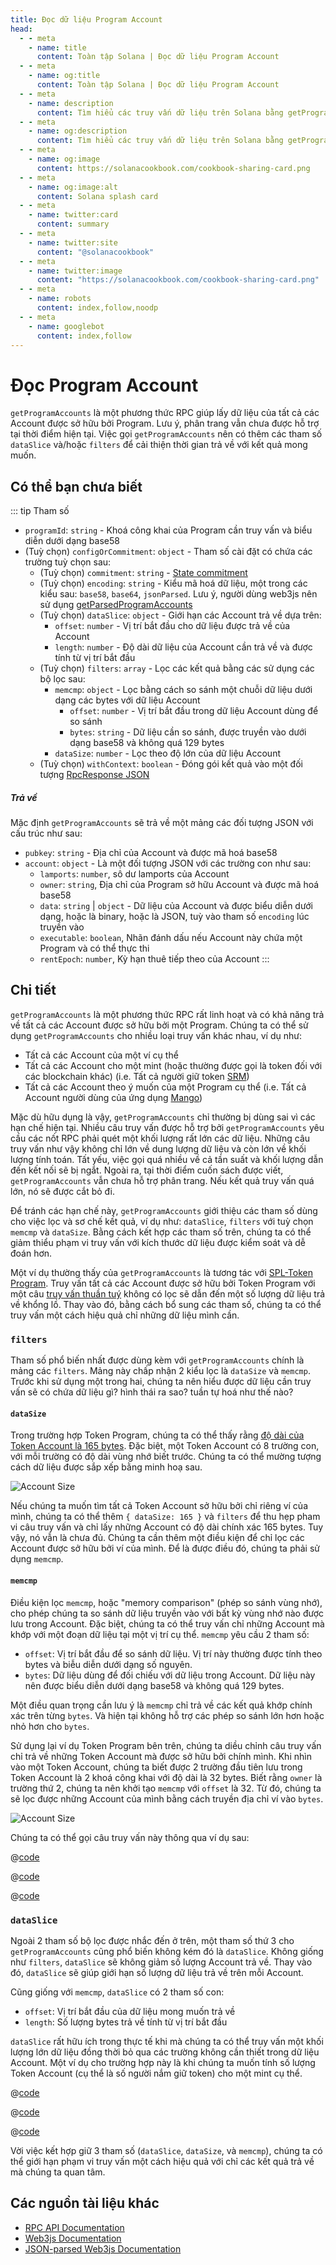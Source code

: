 ```yaml
---
title: Đọc dữ liệu Program Account
head:
  - - meta
    - name: title
      content: Toàn tập Solana | Đọc dữ liệu Program Account
  - - meta
    - name: og:title
      content: Toàn tập Solana | Đọc dữ liệu Program Account
  - - meta
    - name: description
      content: Tìm hiểu các truy vấn dữ liệu trên Solana bằng getProgramAccounts và accountsDB.
  - - meta
    - name: og:description
      content: Tìm hiểu các truy vấn dữ liệu trên Solana bằng getProgramAccounts và accountsDB.
  - - meta
    - name: og:image
      content: https://solanacookbook.com/cookbook-sharing-card.png
  - - meta
    - name: og:image:alt
      content: Solana splash card
  - - meta
    - name: twitter:card
      content: summary
  - - meta
    - name: twitter:site
      content: "@solanacookbook"
  - - meta
    - name: twitter:image
      content: "https://solanacookbook.com/cookbook-sharing-card.png"
  - - meta
    - name: robots
      content: index,follow,noodp
  - - meta
    - name: googlebot
      content: index,follow
---
```


# Đọc Program Account

`getProgramAccounts` là một phương thức RPC giúp lấy dữ liệu của tất cả các Account được sở hữu bởi Program. Lưu ý, phân trang vẫn chưa được hỗ trợ tại thời điểm hiện tại. Việc gọi `getProgramAccounts` nên có thêm các tham số `dataSlice` và/hoặc `filters` để cải thiện thời gian trả về với kết quả mong muốn.

## Có thể bạn chưa biết

::: tip Tham số

- `programId`: `string` - Khoá công khai của Program cần truy vấn và biểu diễn dưới dạng base58
- (Tuỳ chọn) `configOrCommitment`: `object` - Tham số cài đặt có chứa các trường tuỳ chọn sau:
    - (Tuỳ chọn) `commitment`: `string` - [State commitment](https://docs.solana.com/developing/clients/jsonrpc-api#configuring-state-commitment)
    - (Tuỳ chọn) `encoding`: `string` - Kiểu mã hoá dữ liệu, một trong các kiểu sau: `base58`, `base64`, `jsonParsed`. Lưu ý, người dùng web3js nên sử dụng [getParsedProgramAccounts](https://solana-labs.github.io/solana-web3.js/classes/Connection.html#getParsedProgramAccounts)
    - (Tuỳ chọn) `dataSlice`: `object` - Giới hạn các Account trả về dựa trên:
        - `offset`: `number` - Vị trí bắt đầu cho dữ liệu được trả về của Account
        - `length`: `number` - Độ dài dữ liệu của Account cần trả về và được tính từ vị trí bắt đầu
    - (Tuỳ chọn) `filters`: `array` - Lọc các kết quả bằng các sử dụng các bộ lọc sau:
        - `memcmp`: `object` - Lọc bằng cách so sánh một chuỗi dữ liệu dưới dạng các bytes với dữ liệu Account
            - `offset`: `number` - Vị trí bắt đầu trong dữ liệu Account dùng để so sánh 
            - `bytes`: `string` - Dữ liệu cần so sánh, được truyền vào dưới dạng base58 và không quá 129 bytes
        - `dataSize`: `number` - Lọc theo độ lớn của dữ liệu Account
    - (Tuỳ chọn) `withContext`: `boolean` - Đóng gói kết quả vào một đối tượng [RpcResponse JSON](https://docs.solana.com/developing/clients/jsonrpc-api#rpcresponse-structure)

##### Trả về

Mặc định `getProgramAccounts` sẽ trả về một mảng các đối tượng JSON với cấu trúc như sau:

- `pubkey`: `string` - Địa chỉ của Account và được mã hoá base58
- `account`: `object` - Là một đối tượng JSON với các trường con như sau:
    - `lamports`: `number`, sô dư lamports của Account
    - `owner`: `string`, Địa chỉ của Program sở hữu Account và được mã hoá base58
    - `data`: `string` | `object` - Dữ liệu của Account và được biểu diễn dưới dạng, hoặc là binary, hoặc là JSON, tuỳ vào tham số `encoding` lúc truyền vào
    - `executable`: `boolean`, Nhãn đánh dấu nếu Account này chứa một Program và có thể thực thi
    - `rentEpoch`: `number`, Kỳ hạn thuê tiếp theo của Account
:::

## Chi tiết

`getProgramAccounts` là một phương thức RPC rất linh hoạt và có khả năng trả về tất cả các Account được sở hữu bởi một Program. Chúng ta có thể sử dụng `getProgramAccounts` cho nhiều loại truy vấn khác nhau, ví dụ như:

- Tất cả các Account của một ví cụ thể
- Tất cả các Account cho một mint (hoặc thường được gọi là token đối với các blockchain khác) (i.e. Tất cả người giữ token [SRM](https://www.projectserum.com/))
- Tất cả các Account theo ý muốn của một Program cụ thể (i.e. Tất cả Account người dùng của ứng dụng [Mango](https://mango.markets/))

Mặc dù hữu dụng là vậy, `getProgramAccounts` chỉ thường bị dùng sai vì các hạn chế hiện tại. Nhiều câu truy vấn được hỗ trợ bởi `getProgramAccounts` yêu cầu các nốt RPC phải quét một khối lượng rất lớn các dữ liệu. Những câu truy vấn như vậy không chỉ lớn về dung lượng dữ liệu và còn lớn về khối lượng tính toán. Tất yếu, việc gọi quá nhiều về cả tần suất và khối lượng dẫn đến kết nối sẽ bị ngắt. Ngoài ra, tại thời điểm cuốn sách được viết, `getProgramAccounts` vẫn chưa hỗ trợ phân trang. Nếu kết quả truy vấn quá lớn, nó sẽ được cắt bỏ đi.

Để tránh các hạn chế này, `getProgramAccounts` giới thiệu các tham số dùng cho việc lọc và sơ chế kết quả, ví dụ như: `dataSlice`, `filters` với tuỳ chọn `memcmp` và `dataSize`. Bằng cách kết hợp các tham số trên, chúng ta có thể giảm thiểu phạm vi truy vấn với kích thước dữ liệu được kiểm soát và dễ đoán hơn.

Một ví dụ thường thấy của `getProgramAccounts` là tương tác với [SPL-Token Program](https://spl.solana.com/token). Truy vấn tất cả các Account được sở hữu bởi Token Program với một câu [truy vấn thuần tuý](../references/accounts.md#get-program-accounts) không có lọc sẽ dẫn đến một số lượng dữ liệu trả về khổng lồ. Thay vào đó, bằng cách bổ sung các tham số, chúng ta có thể truy vấn một cách hiệu quả chỉ những dữ liệu mình cần.

### `filters`

Tham số phổ biến nhất được dùng kèm với `getProgramAccounts` chính là mảng các `filters`. Mảng này chấp nhận 2 kiểu lọc là `dataSize` và `memcmp`. Trước khi sử dụng một trong hai, chúng ta nên hiểu được dữ liệu cần truy vấn sẽ có chứa dữ liệu gì? hình thái ra sao? tuần tự hoá như thế nào?
#### `dataSize`

Trong trường hợp Token Program, chúng ta có thể thấy rằng [độ dài của Token Account là 165 bytes](https://github.com/solana-labs/solana-program-library/blob/08d9999f997a8bf38719679be9d572f119d0d960/token/program/src/state.rs#L86-L106). Đặc biệt, một Token Account có 8 trường con, với mỗi trường có độ dài vùng nhớ biết trước. Chúng ta có thể mường tượng cách dữ liệu được sắp xếp bằng minh hoạ sau.

![Account Size](./get-program-accounts/account-size.png)

Nếu chúng ta muốn tìm tất cả Token Account sở hữu bởi chỉ riêng ví của mình, chúng ta có thể thêm `{ dataSize: 165 }` và `filters` để thu hẹp pham vi câu truy vấn và chỉ lấy những Account có độ dài chính xác 165 bytes. Tuy vậy, nó vẫn là chưa đủ. Chúng ta cần thêm một điều kiện để chỉ lọc các Account được sở hữu bởi ví của mình. Để là được điều đó, chúng ta phải sử dụng `memcmp`.

#### `memcmp`

Điều kiện lọc `memcmp`, hoặc "memory comparison" (phép so sánh vùng nhớ), cho phép chúng ta so sánh dữ liệu truyền vào với bất kỳ vùng nhớ nào được lưu trong Account. Đặc biệt, chúng ta có thể truy vấn chỉ những Account mà khớp với một đoạn dữ liệu tại một vị trí cụ thể. `memcmp` yêu cầu 2 tham số:

- `offset`: Vị trí bắt đầu để so sánh dữ liệu. Vị trí này thường được tính theo bytes và biễu diễn dưới dạng số nguyên.
- `bytes`: Dữ liệu dùng để đối chiếu với dữ liệu trong Account. Dữ liệu này nên được biểu diễn dưới dạng base58 và không quá 129 bytes.

Một điều quan trọng cần lưu ý là `memcmp` chỉ trả về các kết quả khớp chính xác trên từng `bytes`. Và hiện tại không hỗ trợ các phép so sánh lớn hơn hoặc nhỏ hơn cho `bytes`.

Sử dụng lại ví dụ Token Program bên trên, chúng ta diều chỉnh câu truy vấn chỉ trả về những Token Account mà được sở hữu bởi chính mình. Khi nhìn vào một Token Account, chúng ta biết được 2 trường đầu tiên lưu trong Token Account là 2 khoá công khai với độ dài là 32 bytes. Biết rằng `owner` là trường thứ 2, chúng ta nên khởi tạo `memcmp` với `offset` là 32. Từ đó, chúng ta sẽ lọc được những Account của mình bằng cách truyền địa chỉ ví vào `bytes`.

![Account Size](./get-program-accounts/memcmp.png)

Chúng ta có thể gọi câu truy vấn này thông qua ví dụ sau:

<CodeGroup>
  <CodeGroupItem title="TS" active>

@[code](@/code/get-program-accounts/memcmp/memcmp.en.ts)

  </CodeGroupItem>

  <CodeGroupItem title="Rust Client" active>

@[code](@/code/get-program-accounts/memcmp/memcmp.en.rs)

  </CodeGroupItem>

  <CodeGroupItem title="cURL" active>

@[code](@/code/get-program-accounts/memcmp/memcmp.en.sh)

  </CodeGroupItem>
</CodeGroup>

### `dataSlice`

Ngoài 2 tham số bộ lọc được nhắc đến ở trên, một tham số thứ 3 cho `getProgramAccounts` cũng phổ biến không kém đó là `dataSlice`. Không giống như `filters`, `dataSlice` sẽ không giảm số lượng Account trả về. Thay vào đó, `dataSlice` sẽ giúp giới hạn số lượng dữ liệu trả về trên mỗi Account.

Cũng giống với `memcmp`, `dataSlice` có 2 tham số con:

- `offset`: Vị trí bắt đầu của dữ liệu mong muốn trả về
- `length`: Số lượng bytes trả về tính từ vị trí bắt đầu

`dataSlice` rất hữu ích trong thực tế khi mà chúng ta có thể truy vấn một khối lượng lớn dữ liệu đồng thời bỏ qua các trường không cần thiết trong dữ liệu Account. Một ví dụ cho trường hợp này là khi chúng ta muốn tính số lượng Token Account (cụ thể là số người nắm giữ token) cho một mint cụ thể.

<CodeGroup>
  <CodeGroupItem title="TS" active>

@[code](@/code/get-program-accounts/dataSlice/dataSlice.en.ts)

  </CodeGroupItem>

  <CodeGroupItem title="Rust Client" active>

@[code](@/code/get-program-accounts/dataSlice/dataSlice.en.rs)

  </CodeGroupItem>

  <CodeGroupItem title="cURL" active>

@[code](@/code/get-program-accounts/dataSlice/dataSlice.en.sh)

  </CodeGroupItem>
</CodeGroup>

Vời việc kết hợp giữ 3 tham số (`dataSlice`, `dataSize`, và `memcmp`), chúng ta có thể giới hạn phạm vi truy vấn một cách hiệu quả với chỉ các kết quả trả về mà chúng ta quan tâm.

## <a name="resources"></a> Các nguồn tài liệu khác

- [RPC API Documentation](https://docs.solana.com/developing/clients/jsonrpc-api#getprogramaccounts)
- [Web3js Documentation](https://solana-labs.github.io/solana-web3.js/classes/Connection.html#getProgramAccounts)
- [JSON-parsed Web3js Documentation](https://solana-labs.github.io/solana-web3.js/classes/Connection.html#getParsedProgramAccounts)
